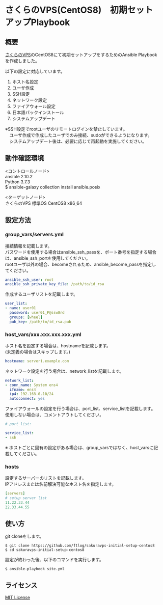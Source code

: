 # さくらのVPS(CentOS8)　初期セットアップPlaybook

## 概要

[さくらのVPS](https://vps.sakura.ad.jp/)のCentOS8にて初期セットアップをするためのAnsible Playbookを作成しました。

以下の設定に対応しています。

1. ホスト名設定
1. ユーザ作成
1. SSH設定
1. ネットワーク設定
1. ファイアウォール設定
1. 日本語パックインストール
1. システムアップデート

※SSH設定でrootユーザのリモートログインを禁止しています。  
　ユーザ作成で作成したユーザでのみ接続、sudoができるようになります。  
　システムアップデート後は、必要に応じて再起動を実施してください。

## 動作確認環境

<コントロールノード>  
ansible 2.10.2  
Python 3.7.3  
$ ansible-galaxy collection install ansible.posix  

<ターゲットノード>  
さくらのVPS 標準OS CentOS8 x86_64  

## 設定方法

### group_vars/servers.yml

接続情報を記載します。  
パスワードを使用する場合はansible_ssh_passを、ポート番号を指定する場合は、ansible_ssh_portを使用してください。  
rootユーザ以外の場合、becomeされるため、ansible_become_passを指定してください。
```yaml
ansible_ssh_user: root
ansible_ssh_private_key_file: /path/to/id_rsa
```

作成するユーザリストを記載します。
```yaml
user_list:
- name: user01
  password: user01_P@ssw0rd
  groups: [wheel]
  pub_key: /path/to/id_rsa.pub
```
### host_vars/xxx.xxx.xxx.xxx.yml

ホスト名を設定する場合は、hostnameを記載します。  
(未定義の場合はスキップします。)
```yaml
hostname: server1.example.com
```
ネットワーク設定を行う場合は、network_listを記載します。

```yaml
network_list:
- conn_name: System ens4
  ifname: ens4
  ip4: 192.168.0.10/24
  autoconnect: yes
```
ファイアウォールの設定を行う場合は、port_list、service_listを記載します。  
使用しない場合は、コメントアウトしてください。

```yaml
# port_list:

service_list:
- ssh
```

※ ホストごとに固有の設定がある場合は、group_varsではなく、host_varsに記載してください。

### hosts

設定するサーバーのリストを記載します。  
IPアドレスまたは名前解決可能なホスト名を指定します。
```yaml
[servers]
# setup server list
11.22.33.44
22.33.44.55
```

## 使い方

git cloneをします。

```
$ git clone https://github.com/ftlog/sakuravps-initial-setup-centos8
$ cd sakuravps-initial-setup-centos8
```

設定が終わった後、以下のコマンドを実行します。

```
$ ansible-playbook site.yml
```
## ライセンス

[MIT License](https://opensource.org/licenses/mit-license.php)
